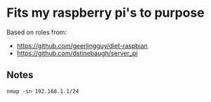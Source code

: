 # Fits my raspberry pi's to purpose


Based on roles from:
- https://github.com/geerlingguy/diet-raspbian
- https://github.com/dstinebaugh/server_pi

## Notes

```
nmap -sn 192.168.1.1/24
```
